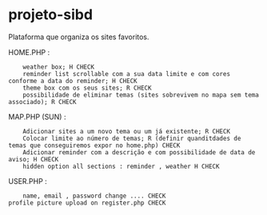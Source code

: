 # projeto-sibd

  Plataforma que organiza os sites favoritos.

HOME.PHP :       
        
        weather box; H CHECK
        reminder list scrollable com a sua data limite e com cores conforme a data do reminder; H CHECK
        theme box com os seus sites; R CHECK
        possibilidade de eliminar temas (sites sobrevivem no mapa sem tema associado); R CHECK

	
MAP.PHP (SUN) :
        
       	Adicionar sites a um novo tema ou um já existente; R CHECK
        Colocar limite ao número de temas; R (definir quanditdades de temas que conseguiremos expor no home.php) CHECK
        Adicionar reminder com a descrição e com possibilidade de data de aviso; H CHECK
        hidden option all sections : reminder , weather H CHECK


USER.PHP :       
    
        name, email , password change .... CHECK
	profile picture upload on register.php CHECK

